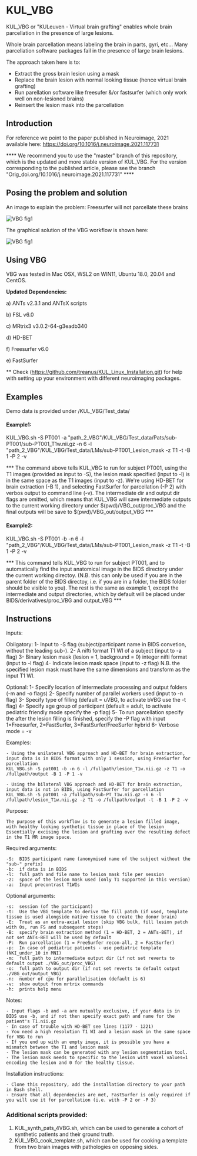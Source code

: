 # KUL_VBG

KUL_VBG or "KULeuven - Virtual brain grafting" enables whole brain parcellation in the presence of large lesions.

Whole brain parcellation means labeling the brain in parts, gyri, etc...
Many parcellation software packages fail in the presence of large brain lesions.

The approach taken here is to:

- Extract the gross brain lesion using a mask
- Replace the brain lesion with normal looking tissue (hence virtual brain grafting)
- Run parellation software like freesufer &/or fastsurfer (which only work well on non-lesioned brains)
- Reinsert the lesion mask into the parcellation 

## Introduction 

For reference we point to the paper published in Neuroimage, 2021 available here: https://doi.org/10.1016/j.neuroimage.2021.117731

**** We recommend you to use the "master" branch of this repository, which is the updated and more stable version of KUL_VBG. For the version corresponding to the published article, please see the branch "Orig_doi.org/10.1016/j.neuroimage.2021.117731" ****

## Posing the problem and solution

An image to explain the problem: Freesurfer will not parcellate these brains

![VBG fig1](figs4readme/fig1.jpg)

The graphical solution of the VBG workflow is shown here:

![VBG fig1](figs4readme/fig2.jpg)


## Using VBG

VBG was tested in Mac OSX, WSL2 on WIN11, Ubuntu 18.0, 20.04 and CentOS. 

**Updated Dependencies:**

a) ANTs v2.3.1 and ANTsX scripts

b) FSL v6.0

c) MRtrix3 v3.0.2-64-g3eadb340

d) HD-BET

f) Freesurfer v6.0

e) FastSurfer

** Check (https://github.com/treanus/KUL_Linux_Installation.git) for help with setting up your environment with different neuroimaging packages.

## Examples

Demo data is provided under /KUL_VBG/Test_data/

#### Example1:
KUL_VBG.sh -S PT001 -a "path_2_VBG"/KUL_VBG/Test_data/Pats/sub-PT001/sub-PT001_T1w.nii.gz -n 6 -l "path_2_VBG"/KUL_VBG/Test_data/LMs/sub-PT001_Lesion_mask -z T1 -t -B 1 -P 2 -v

*** The command above tells KUL_VBG to run for subject PT001, using the T1 images (provided as input to -S), the lesion mask specified (input to -l) is in the same space as the T1 images (input to -z). We're using HD-BET for brain extraction (-B 1), and selecting FastSurfer for parcellation (-P 2) with verbos output to command line (-v). The intermediate dir and output dir flags are omitted, which means that KUL_VBG will save intermediate outputs to the current working directory under $(pwd)/VBG_out/proc_VBG and the final outputs will be save to $(pwd)/VBG_out/output_VBG ***

#### Example2:
KUL_VBG.sh -S PT001 -b -n 6 -l "path_2_VBG"/KUL_VBG/Test_data/LMs/sub-PT001_Lesion_mask -z T1 -t -B 1 -P 2 -v

*** This command tells KUL_VBG to run for subject PT001, and to automatically find the input anatomical image in the BIDS directory under the current working directoy. (N.B. this can only be used if you are in the parent folder of the BIDS directoy, i.e. if you are in a folder, the BIDS folder should be visible to you). The rest is the same as example 1, except the intermediate and output directories, which by default will be placed under BIDS/derivatives/proc_VBG and output_VBG ***

## Instructions

Inputs:

Obligatory: 
1- Input to -S flag (subject/participant name in BIDS convetion, without the leading sub-). 
2- A nifti format T1 WI of a subject (input to -a flag)
3- Binary lesion mask (lesion = 1, background = 0) integer nifti format (input to -l flag)
4- Indicate lesion mask space (input to -z flag) N.B. the specified lesion mask must have the same dimensions and transform as the input T1 WI.

Optional:
1- Specify location of intermediate processing and output folders (-m and -o flags)
2- Specify number of parallel workers used (input to -n flag)
3- Specify type of filling (default = uVBG, to activate bVBG use the -t flag)
4- Specify age group of participant (default = adult, to activate pediatric friendly mode specify the -p flag)
5- To run parcellation specify the after the lesion filling is finished, specify the -P flag with input 1=Freesurfer, 2=FastSurfer, 3=FastSurfer/FreeSurfer hybrid
6- Verbose mode = -v

Examples:

    - Using the unilateral VBG approach and HD-BET for brain extraction, input data is in BIDS format with only 1 session, using FreeSurfer for parcellation
    KUL_VBG.sh -S pat001 -b -n 6 -l /fullpath/lesion_T1w.nii.gz -z T1 -o /fullpath/output -B 1 -P 1 -v
    
    - Using the bilateral VBG approach and HD-BET for brain extraction, input data is not in BIDS, using FastSurfer for parcellation
    KUL_VBG.sh -S pat001 -a /fullpath/sub-PT_T1w.nii.gz -n 6 -l /fullpath/lesion_T1w.nii.gz -z T1 -o /fullpath/output -t -B 1 -P 2 -v
	

Purpose:

    The purpose of this workflow is to generate a lesion filled image, with healthy looking synthetic tissue in place of the lesion
    Essentially excising the lesion and grafting over the resulting defect in the T1 MR image space.
    

Required arguments:

    -S:  BIDS participant name (anonymised name of the subject without the "sub-" prefix)
    -b:  if data is in BIDS
    -l:  full path and file name to lesion mask file per session
    -z:  space of the lesion mask used (only T1 supported in this version)
    -a:  Input precontrast T1WIs

Optional arguments:

    -s:  session (of the participant)
    -t:  Use the VBG template to derive the fill patch (if used, template tissue is used alongside native tissue to create the donor brain)
    -E:  Treat as an extra-axial lesion (skip VBG bulk, fill lesion patch with 0s, run FS and subsequent steps)
    -B:  specify brain extraction method (1 = HD-BET, 2 = ANTs-BET), if not set ANTs-BET will be used by default
    -P:  Run parcellation (1 = FreeSurfer recon-all, 2 = FastSurfer)
    -p:  In case of pediatric patients - use pediatric template (NKI_under_10 in MNI)
    -m:  full path to intermediate output dir (if not set reverts to default output ./VBG_out/proc_VBG)
    -o:  full path to output dir (if not set reverts to default output ./VBG_out/output_VBG)
    -n:  number of cpu for parallelisation (default is 6)
    -v:  show output from mrtrix commands
    -h:  prints help menu

Notes: 

    - Input flags -b and -a are mutually exclusive, if your data is in BIDS use -b, and if not then specify exact path and name for the patient's T1.nii.gz 
    - In case of trouble with HD-BET see lines (1177 - 1221)
    - You need a high resolution T1 WI and a lesion mask in the same space for VBG to run
    - If you end up with an empty image, it is possible you have a mismatch between the T1 and lesion mask
    - The lesion mask can be generated with any lesion segmentation tool.
    - The lesion mask needs to specific to the lesion with voxel values=1 encoding the lesion and 0 for the healthy tissue.

Installation instructions:

    - Clone this repository, add the installation directory to your path in Bash shell.
    - Ensure that all dependencies are met, FastSurfer is only required if you will use it for parcellation (i.e. with -P 2 or -P 3)


### Additional scripts provided:
1) KUL_synth_pats_4VBG.sh, which can be used to generate a cohort of synthetic patients and their ground truth.
2) KUL_VBG_cook_template.sh, which can be used for cooking a template from two brain images with pathologies on opposing sides.